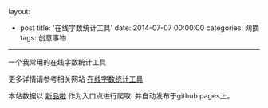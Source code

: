 layout: 
  - post 
title: '在线字数统计工具' 
date: 2014-07-07 00:00:00 
categories: 网摘 
tags: 创意事物 
---

一个我常用的在线字数统计工具  

更多详情请参考相关网站 [在线字数统计工具](http://www.eteste.com/)  

本站数据以 [新品啦](http://xinpinla.com/) 作为入口点进行爬取! 并自动发布于github pages上。  
